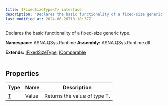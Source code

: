 ```yaml
---
title: IFixedSizeType<T> interface
description: "Declares the basic functionality of a fixed-size generic type. "
last_modified_at: 2024-06-28T18:18:37Z
---
```


Declares the basic functionality of a fixed-size generic type.

**Namespace:** ASNA.QSys.Runtime
**Assembly:** ASNA.QSys.Runtime.dll

**Extends:** [IFixedSizeType](/reference/runtime/qsys-runtime/i-fixed-size-type.html), [IComparable](https://learn.microsoft.com/en-us/dotnet/api/system.icomparable-1?view=net-8.0)
<br>
<br>

## Properties

| Type | Name | Description
| --- | --- | --- 
| [T](https://learn.microsoft.com/en-us/dotnet/api/system.type?view=net-8.0) | Value | Returns the value of type T. |

